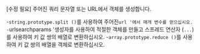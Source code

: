[수정 필요]
주어진 쿼리 문자열 또는 URL에서 객체를 생성합니다.

-`string.prototype.split ()`를 사용하여 주어진`url '에서 매개 변수를 얻으십시오.
-`urlsearchparams '생성자를 사용하여 적절한 객체를 만들고 스프레드 연산자 (`...`)를 사용하여 키 값 쌍의 배열로 변환하십시오.
-`array.prototype.reduce ()`를 사용하여 키 값 쌍의 배열을 객체로 변환하십시오.